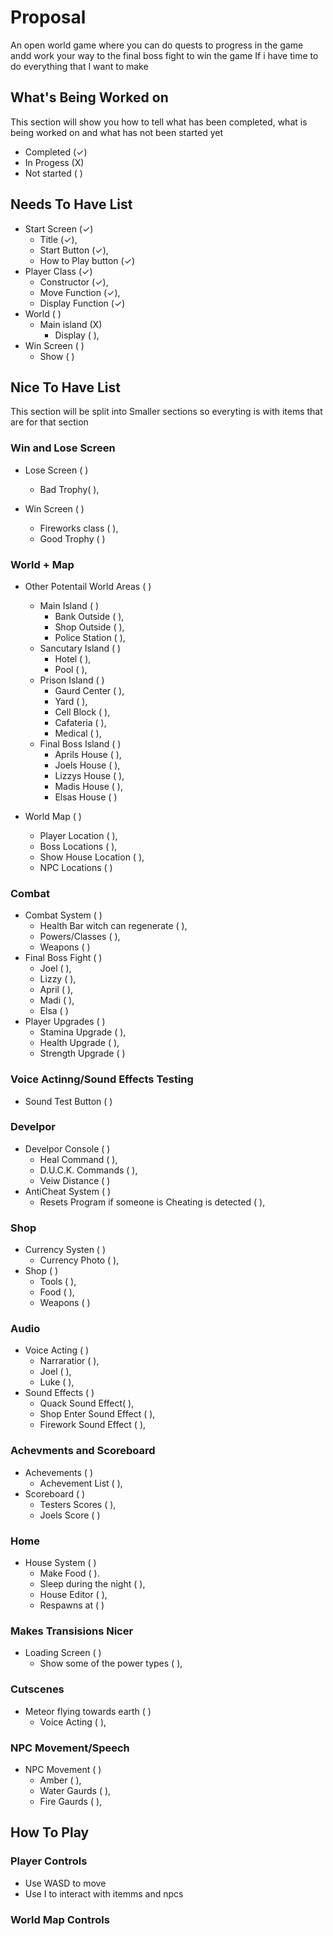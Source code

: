 # Proposal 

An open world game where you can do quests to progress in the game andd work your way to the final boss fight to win the game If i have time to do everything that I want to make

## What's Being Worked on
This section will show you how to tell what has been completed, what is being worked on and what has not been started yet

- Completed (✓)
- In Progess (X)
- Not started ( )

## Needs To Have List

- Start Screen (✓)
    - Title (✓),
    - Start Button (✓),
    - How to Play button (✓)
- Player Class (✓)
    - Constructor (✓),
    - Move Function (✓),
    - Display Function (✓)
- World ( )
    - Main island (X)
        - Display ( ),
- Win Screen ( )
    - Show ( )

## Nice To Have List
This section will be split into Smaller sections so everyting is with items that are for that section 

### Win and Lose Screen
- Lose Screen ( )
    - Bad Trophy( ),

- Win Screen ( )
    - Fireworks class ( ),
    - Good Trophy ( )

### World + Map

- Other Potentail World Areas ( )
    - Main Island ( )
        - Bank Outside ( ),
        - Shop Outside ( ),
        - Police Station ( ),
    - Sancutary Island ( )        
        - Hotel ( ),
        - Pool ( ),
    - Prison Island ( ) 
        - Gaurd Center ( ),
        - Yard ( ),
        - Cell Block ( ),
        - Cafateria ( ),
        - Medical ( ),
    - Final Boss Island ( ) 
        - Aprils House ( ),
        - Joels House ( ),
        - Lizzys House ( ),
        - Madis House ( ),
        - Elsas House ( )

- World Map ( )
    - Player Location ( ),
    - Boss Locations ( ),
    - Show House Location ( ),
    - NPC Locations ( )

### Combat 

- Combat System ( )
    - Health Bar witch can regenerate ( ),
    - Powers/Classes ( ),
    - Weapons ( )
- Final Boss Fight ( )
    - Joel ( ),
    - Lizzy ( ),
    - April ( ),
    - Madi ( ),
    - Elsa ( )
- Player Upgrades ( )
    - Stamina Upgrade ( ),
    - Health Upgrade ( ),
    - Strength Upgrade ( )

### Voice Actinng/Sound Effects Testing

- Sound Test Button ( )

### Develpor 

- Develpor Console ( )
    - Heal Command ( ),
    - D.U.C.K. Commands ( ),
    - Veiw Distance ( )
- AntiCheat System ( )
    - Resets Program if someone is Cheating is detected ( ),

 ### Shop

- Currency Systen ( )
    - Currency Photo ( ),
- Shop ( )
    - Tools ( ),
    - Food ( ),
    - Weapons ( )

### Audio

- Voice Acting ( )
    - Narraratior ( ),
    - Joel ( ),
    - Luke ( ),
- Sound Effects ( )
    - Quack Sound Effect( ),
    - Shop Enter Sound Effect ( ),
    - Firework Sound Effect ( ),

### Achevments and Scoreboard

- Achevements ( )
    - Achevement List ( ),
- Scoreboard ( )
    - Testers Scores ( ),
    - Joels Score ( )

### Home

- House System ( )
    - Make Food ( ).
    - Sleep during the night ( ),
    - House Editor ( ),
    - Respawns at ( )

### Makes Transisions Nicer

- Loading Screen ( )
    - Show some of the power types ( ),

### Cutscenes

- Meteor flying towards earth ( )
    - Voice Acting ( ),

### NPC Movement/Speech

- NPC Movement ( )
    - Amber ( ),
    - Water Gaurds ( ),
    - Fire Gaurds ( ),

## How To Play
### Player Controls 

- Use WASD to move
- Use I to interact with itemms and npcs

### World Map Controls
